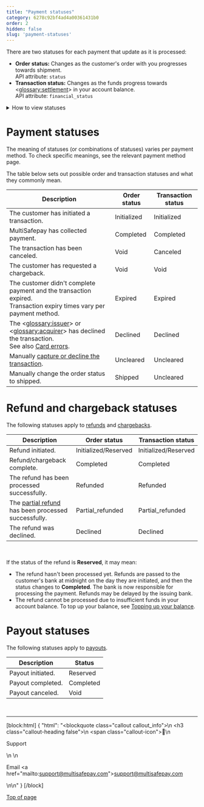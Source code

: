```yaml
---
title: "Payment statuses"
category: 6278c92bf4ad4a00361431b0
order: 2
hidden: false
slug: 'payment-statuses'
---
```

There are two statuses for each payment that update as it is processed:

- **Order status:** Changes as the customer's order with you progresses towards shipment.  
API attribute: `status`
- **Transaction status:** Changes as the funds progress towards <<glossary:settlement>> in your account balance.  
API attribute: `financial_status`

<details id="how-to-view-statuses">
<summary>How to view statuses</summary>
<br>

1. Sign in to your <a href="https://merchant.multisafepay.com/" target="_blank">MultiSafepay dashboard</a> <i class="fa fa-external-link" style="font-size:12px;color:#8b929e"></i>.
2. Go to **Transactions** > **Transaction overview**, and then click the relevant transaction.
3. On the **Transaction details** page, the statuses appear under **Transaction history**.

</details>

# Payment statuses

The meaning of statuses (or combinations of statuses) varies per payment method. To check specific meanings, see the relevant payment method page. 

The table below sets out possible order and transaction statuses and what they commonly mean.

| Description | Order status | Transaction status |
|---|---|---|
| The customer has initiated a transaction. | Initialized | Initialized |
| MultiSafepay has collected payment. | Completed | Completed |
| The transaction has been canceled. | Void | Canceled |
| The customer has requested a chargeback. | Void | Void |
| The customer didn't complete payment and the transaction expired. <br> Transaction expiry times vary per payment method. | Expired | Expired |
| The <<glossary:issuer>> or <<glossary:acquirer>> has declined the transaction. <br> See also [Card errors](/docs/card-errors/). | Declined | Declined |
| Manually [capture or decline the transaction](/docs/uncaptured/). | Uncleared | Uncleared |
| Manually change the order status to shipped. | Shipped | Uncleared |

# Refund and chargeback statuses

The following statuses apply to [refunds](/docs/refunds/) and [chargebacks](/docs/chargebacks/).

| Description | Order status | Transaction status |
|---|---|---|
| Refund initiated.| Initialized/Reserved | Initialized/Reserved |
| Refund/chargeback complete. | Completed | Completed |
| The refund has been processed successfully.| Refunded | Refunded |
| The [partial refund](/docs/refund-payments/) has been processed successfully.| Partial_refunded | Partial_refunded |
| The refund was declined. | Declined | Declined |
<br>

If the status of the refund  is **Reserved**, it may mean: 

- The refund hasn't been processed yet. Refunds are passed to the customer's bank at midnight on the day they are initiated, and then the status changes to **Completed**. The bank is now responsible for processing the payment. Refunds may be delayed by the issuing bank.
- The refund cannot be processed due to insufficient funds in your account balance. To top up your balance, see [Topping up your balance](/docs/account-balance/).

# Payout statuses

The following statuses apply to [payouts](/docs/payouts/).

| Description | Status |
|---|---|
| Payout initiated. | Reserved |
| Payout completed. | Completed |
| Payout canceled. | Void |

<br>

---

[block:html]
{
  "html": "<blockquote class=\"callout callout_info\">\n    <h3 class=\"callout-heading false\">\n        <span class=\"callout-icon\">💬</span>\n        <p>Support</p>\n    </h3>\n    <p>Email <a href=\"mailto:support@multisafepay.com\">support@multisafepay.com</a></p>\n</blockquote>\n"
}
[/block]

[Top of page](#)
